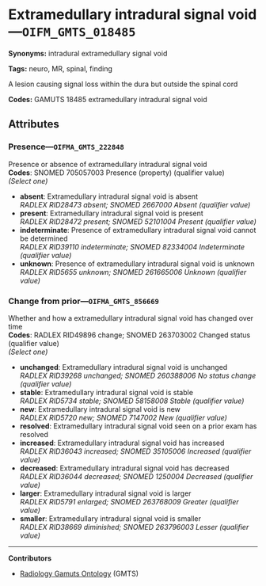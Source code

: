 # Extramedullary intradural signal void—`OIFM_GMTS_018485`

**Synonyms:** intradural extramedullary signal void

**Tags:** neuro, MR, spinal, finding

A lesion causing signal loss within the dura but outside the spinal cord

**Codes:** GAMUTS 18485 extramedullary intradural signal void

## Attributes

### Presence—`OIFMA_GMTS_222848`

Presence or absence of extramedullary intradural signal void  
**Codes**: SNOMED 705057003 Presence (property) (qualifier value)  
*(Select one)*

- **absent**: Extramedullary intradural signal void is absent  
_RADLEX RID28473 absent; SNOMED 2667000 Absent (qualifier value)_
- **present**: Extramedullary intradural signal void is present  
_RADLEX RID28472 present; SNOMED 52101004 Present (qualifier value)_
- **indeterminate**: Presence of extramedullary intradural signal void cannot be determined  
_RADLEX RID39110 indeterminate; SNOMED 82334004 Indeterminate (qualifier value)_
- **unknown**: Presence of extramedullary intradural signal void is unknown  
_RADLEX RID5655 unknown; SNOMED 261665006 Unknown (qualifier value)_

### Change from prior—`OIFMA_GMTS_856669`

Whether and how a extramedullary intradural signal void has changed over time  
**Codes**: RADLEX RID49896 change; SNOMED 263703002 Changed status (qualifier value)  
*(Select one)*

- **unchanged**: Extramedullary intradural signal void is unchanged  
_RADLEX RID39268 unchanged; SNOMED 260388006 No status change (qualifier value)_
- **stable**: Extramedullary intradural signal void is stable  
_RADLEX RID5734 stable; SNOMED 58158008 Stable (qualifier value)_
- **new**: Extramedullary intradural signal void is new  
_RADLEX RID5720 new; SNOMED 7147002 New (qualifier value)_
- **resolved**: Extramedullary intradural signal void seen on a prior exam has resolved  
- **increased**: Extramedullary intradural signal void has increased  
_RADLEX RID36043 increased; SNOMED 35105006 Increased (qualifier value)_
- **decreased**: Extramedullary intradural signal void has decreased  
_RADLEX RID36044 decreased; SNOMED 1250004 Decreased (qualifier value)_
- **larger**: Extramedullary intradural signal void is larger  
_RADLEX RID5791 enlarged; SNOMED 263768009 Greater (qualifier value)_
- **smaller**: Extramedullary intradural signal void is smaller  
_RADLEX RID38669 diminished; SNOMED 263796003 Lesser (qualifier value)_

---

**Contributors**

- [Radiology Gamuts Ontology](https://gamuts.net/) (GMTS)